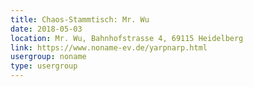 ```yaml
---
title: Chaos-Stammtisch: Mr. Wu
date: 2018-05-03
location: Mr. Wu, Bahnhofstrasse 4, 69115 Heidelberg
link: https://www.noname-ev.de/yarpnarp.html
usergroup: noname
type: usergroup
---
```

